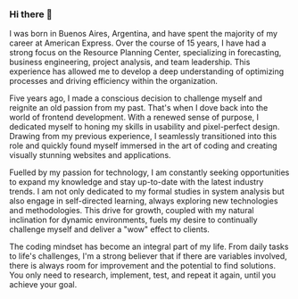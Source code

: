 ### Hi there 👋

I was born in Buenos Aires, Argentina, and have spent the majority of my career at American Express. Over the course of 15 years, I have had a strong focus on the Resource Planning Center, specializing in forecasting, business engineering, project analysis, and team leadership. This experience has allowed me to develop a deep understanding of optimizing processes and driving efficiency within the organization.

Five years ago, I made a conscious decision to challenge myself and reignite an old passion from my past. That's when I dove back into the world of frontend development. With a renewed sense of purpose, I dedicated myself to honing my skills in usability and pixel-perfect design. Drawing from my previous experience, I seamlessly transitioned into this role and quickly found myself immersed in the art of coding and creating visually stunning websites and applications.

Fuelled by my passion for technology, I am constantly seeking opportunities to expand my knowledge and stay up-to-date with the latest industry trends. I am not only dedicated to my formal studies in system analysis but also engage in self-directed learning, always exploring new technologies and methodologies. This drive for growth, coupled with my natural inclination for dynamic environments, fuels my desire to continually challenge myself and deliver a "wow" effect to clients.

The coding mindset has become an integral part of my life. From daily tasks to life's challenges, I'm a strong believer that if there are variables involved, there is always room for improvement and the potential to find solutions. You only need to research, implement, test, and repeat it again, until you achieve your goal.
